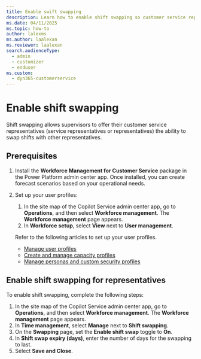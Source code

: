 ```yaml
---
title: Enable swift swapping
description: Learn how to enable shift swapping so customer service representatives can swap shifts with other representatives.
ms.date: 04/11/2025
ms.topic: how-to
author: lalexms
ms.author: laalexan
ms.reviewer: laalexan
search.audienceType: 
  - admin
  - customizer
  - enduser
ms.custom: 
  - dyn365-customerservice
---
```


# Enable shift swapping

Shift swapping allows supervisors to offer their customer service representatives (service representatives or representatives) the ability to swap shifts with other representatives.

## Prerequisites

1. Install the **Workforce Management for Customer Service** package in the Power Platform admin center app. Once installed, you can create forecast scenarios based on your operational needs.
1. Set up your user profiles:
     1. In the site map of the Copilot Service admin center app, go to **Operations**, and then select **Workforce management**. The **Workforce management** page appears.
     1. In **Workforce setup**, select **View** next to **User management**.

   Refer to the following articles to set up your user profiles.
    -	[Manage user profiles](/dynamics365/customer-service/users-user-profiles)
    -	[Create and manage capacity profiles](/dynamics365/customer-service/capacity-profiles)
    -	[Manage personas and custom security profiles](/dynamics365/customer-service/role-persona-mapping)
    
## Enable shift swapping for representatives

To enable shift swapping, complete the following steps:

1. In the site map of the Copilot Service admin center app, go to **Operations**, and then select **Workforce management**. The **Workforce management** page appears.
1.	In **Time management**, select **Manage** next to **Shift swapping**.
1.	On the **Swapping** page, set the **Enable shift swap** toggle to **On**.
1.	In **Shift swap expiry (days)**, enter the number of days for the swapping to last.
1.	Select **Save and Close**.
